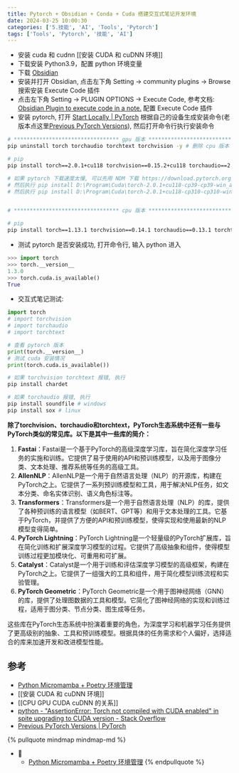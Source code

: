 ```yaml
---
title: Pytorch + Obsidian + Conda + Cuda 搭建交互式笔记开发环境
date: 2024-03-25 10:00:30
categories: ['5.技能', 'AI', 'Tools', 'Pytorch']
tags: ['Tools', 'Pytorch', '技能', 'AI']
---
```


- 安装 cuda 和 cudnn [[安装 CUDA 和 cuDNN 环境]]
- 下载安装 Python3.9，配置 python 环境变量
- 下载 [Obsidian](https://obsidian.md/download)
- 安装并打开 Obsidian, 点击左下角 Setting -> community plugins -> Browse 搜索安装 Execute Code 插件
- 点击左下角 Setting -> PLUGIN OPTIONS -> Execute Code, 参考文档: [Obsidian Plugin to execute code in a note.](https://github.com/twibiral/obsidian-execute-code) 配置 Execute Code 插件
- 安装 pytorch, 打开 [Start Locally | PyTorch](https://pytorch.org/get-started/locally/) 根据自己的设备生成安装命令(老版本点这里[Previous PyTorch Versions](https://pytorch.org/get-started/previous-versions/)), 然后打开命令行执行安装命令 
```sh
# ********************************* gpu 版本 *********************************
pip uninstall torch torchaudio torchtext torchvision -y # 删除 cpu 版本

# pip
pip install torch==2.0.1+cu118 torchvision==0.15.2+cu118 torchaudio==2.0.2+cu118 torchtext==0.15.2 torchdata==0.6.1 --extra-index-url https://download.pytorch.org/whl/cu118 -i https://pypi.tuna.tsinghua.edu.cn/simple

# 如果 pytorch 下载速度太慢, 可以先用 NDM 下载 https://download.pytorch.org/whl/cu118/torch-2.0.1+cu118-cp39-cp39-win_amd64.whl
# 然后执行 pip install D:\Program\Cuda\torch-2.0.1+cu118-cp39-cp39-win_amd64.whl
# 然后执行 pip install D:\Program\Cuda\torch-2.0.1+cu118-cp310-cp310-win_amd64.whl


# ********************************* cpu 版本 *********************************

# pip
pip install torch==1.13.1 torchvision==0.14.1 torchaudio==0.13.1 torchtext==0.14.1
```
- 测试 pytorch 是否安装成功, 打开命令行, 输入 python 进入
```python
>>> import torch
>>> torch.__version__
1.3.0
>>> torch.cuda.is_available()
True
```
- 交互式笔记测试:
```python
import torch
# import torchvision
# import torchaudio
# import torchtext

# 查看 pytorch 版本
print(torch.__version__)
# 测试 cuda 安装情况
print(torch.cuda.is_available())
```
  
```sh
# 如果 torchvision torchtext 报错, 执行
pip install chardet

# 如果 torchaudio 报错, 执行
pip install soundfile # windows
pip install sox # linux
```

**除了torchvision、torchaudio和torchtext，PyTorch生态系统中还有一些与PyTorch类似的常见库。以下是其中一些库的简介：**

1.  **Fastai**：Fastai是一个基于PyTorch的高级深度学习库，旨在简化深度学习任务的实施和训练。它提供了易于使用的API和预训练模型，以及用于图像分类、文本处理、推荐系统等任务的高级工具。    
2.  **AllenNLP**：AllenNLP是一个用于自然语言处理（NLP）的开源库，构建在PyTorch之上。它提供了一系列预训练模型和工具，用于解决NLP任务，如文本分类、命名实体识别、语义角色标注等。    
3.  **Transformers**：Transformers是一个用于自然语言处理（NLP）的库，提供了各种预训练的语言模型（如BERT、GPT等）和用于文本处理的工具。它基于PyTorch，并提供了方便的API和预训练模型，使得实现和使用最新的NLP模型变得简单。    
4.  **PyTorch Lightning**：PyTorch Lightning是一个轻量级的PyTorch扩展库，旨在简化训练和扩展深度学习模型的过程。它提供了高级抽象和组件，使得模型训练过程更加模块化、可重用和可扩展。    
5.  **Catalyst**：Catalyst是一个用于训练和评估深度学习模型的高级框架，构建在PyTorch之上。它提供了一组强大的工具和组件，用于简化模型训练流程和实验管理。    
6.  **PyTorch Geometric**：PyTorch Geometric是一个用于图神经网络（GNN）的库，提供了处理图数据的工具和模型。它简化了图神经网络的实现和训练过程，适用于图分类、节点分类、图生成等任务。    
  
这些库在PyTorch生态系统中扮演着重要的角色，为深度学习和机器学习任务提供了更高级别的抽象、工具和预训练模型。根据具体的任务需求和个人偏好，选择适合的库来加速开发和改进模型性能。
  
  
## 参考

- [Python Micromamba + Poetry 环境管理](../34423981d978e285acba77d18622f5a99ad45aeb)
- [[安装 CUDA 和 cuDNN 环境]]
- [[CPU GPU CUDA cuDNN 的关系]]
- [python - "AssertionError: Torch not compiled with CUDA enabled" in spite upgrading to CUDA version - Stack Overflow](https://stackoverflow.com/questions/57814535/assertionerror-torch-not-compiled-with-cuda-enabled-in-spite-upgrading-to-cud)
- [Previous PyTorch Versions | PyTorch](https://pytorch.org/get-started/previous-versions/)

{% pullquote mindmap mindmap-md %}
- 🔵
  - [Python Micromamba + Poetry 环境管理](../34423981d978e285acba77d18622f5a99ad45aeb)
{% endpullquote %}